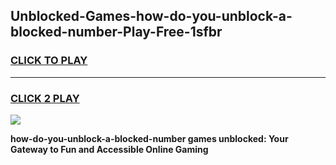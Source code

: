 
## Unblocked-Games-how-do-you-unblock-a-blocked-number-Play-Free-1sfbr
<h3>
<a href="https://premium76.site?title=how-do-you-unblock-a-blocked-number&ref=20M">CLICK TO PLAY</a></h3>
<hr>

<h3>
<a href="https://premium76.site?title=how-do-you-unblock-a-blocked-number&ref=20M">CLICK 2 PLAY</a>
  
</h3>

<a href="https://premium76.site?title=how-do-you-unblock-a-blocked-number&ref=19M"><img src="https://clearcache.store/games.png"></a>


**how-do-you-unblock-a-blocked-number games unblocked: Your Gateway to Fun and Accessible Online Gaming**
